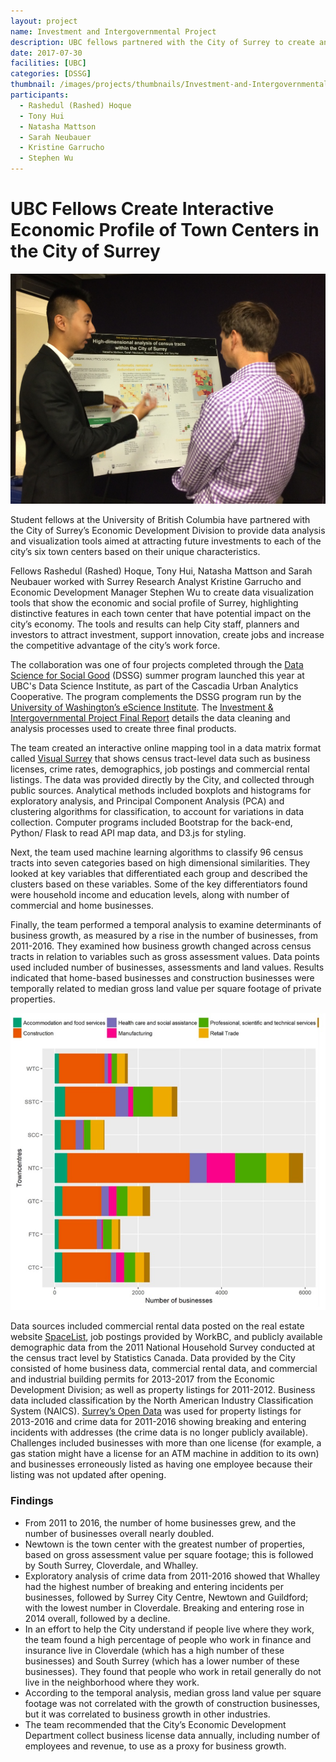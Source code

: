 ```yaml
---
layout: project
name: Investment and Intergovernmental Project
description: UBC fellows partnered with the City of Surrey to create an interactive economic profile of the city’s town centers using data analysis and visualization tools
date: 2017-07-30
facilities: [UBC]
categories: [DSSG]
thumbnail: /images/projects/thumbnails/Investment-and-Intergovernmental-Project.png
participants:
  - Rashedul (Rashed) Hoque
  - Tony Hui
  - Natasha Mattson
  - Sarah Neubauer
  - Kristine Garrucho
  - Stephen Wu
---
```


# UBC Fellows Create Interactive Economic Profile of Town Centers in the City of Surrey

![Economic Development Project poster](/images/projects/econ_devel_poster.jpg)

Student fellows at the University of British Columbia have partnered with the City of Surrey’s Economic Development Division to provide data analysis and visualization tools aimed at attracting future investments to each of the city’s six town centers based on their unique characteristics.

Fellows Rashedul (Rashed) Hoque, Tony Hui, Natasha Mattson and Sarah Neubauer worked with Surrey Research Analyst Kristine Garrucho and Economic Development Manager Stephen Wu to create data visualization tools that show the economic and social profile of Surrey, highlighting distinctive features in each town center that have potential impact on the city’s economy. The tools and results can help City staff, planners and investors to attract investment, support innovation, create jobs and increase the competitive advantage of the city’s work force.

The collaboration was one of four projects completed through the [Data Science for Social Good](https://dsi.ubc.ca/data-science-social-good) (DSSG) summer program launched this year at UBC's Data Science Institute, as part of the Cascadia Urban Analytics Cooperative. The program complements the DSSG program run by the [University of Washington’s eScience Institute](http://escience.washington.edu/dssg/). The [Investment & Intergovernmental Project Final Report](https://dsi.ubc.ca/sites/dsi.ubc.ca/files/dssg_final_report_econ_dev.pdf) details the data cleaning and analysis processes used to create three final products.

The team created an interactive online mapping tool in a data matrix format called [Visual Surrey](http://bit.ly/visualsurrey) that shows census tract-level data such as business licenses, crime rates, demographics, job postings and commercial rental listings. The data was provided directly by the City, and collected through public sources. Analytical methods included boxplots and histograms for exploratory analysis, and Principal Component Analysis (PCA) and clustering algorithms for classification, to account for variations in data collection. Computer programs included Bootstrap for the back-end, Python/ Flask to read API map data, and D3.js for styling.

Next, the team used machine learning algorithms to classify 96 census tracts into seven categories based on high dimensional similarities. They looked at key variables that differentiated each group and described the clusters based on these variables. Some of the key differentiators found were household income and education levels, along with number of commercial and home businesses.

Finally, the team performed a temporal analysis to examine determinants of business growth, as measured by a rise in the number of businesses, from 2011-2016. They examined how business growth changed across census tracts in relation to variables such as gross assessment values. Data points used included number of businesses, assessments and land values. Results indicated that home-based businesses and construction businesses were temporally related to median gross land value per square footage of private properties.

![Economic Development Project graph](/images/projects/econ_devel_graph.jpg)

Data sources included commercial rental data posted on the real estate website [SpaceList](https://spacelist.ca/), job postings provided by WorkBC, and publicly available demographic data from the 2011 National Household Survey conducted at the census tract level by Statistics Canada. Data provided by the City consisted of home business data, commercial rental data, and commercial and industrial building permits for 2013-2017 from the Economic Development Division; as well as property listings for 2011-2012. Business data included classification by the North American Industry Classification System (NAICS). [Surrey’s Open Data](http://data.surrey.ca/) was used for property listings for 2013-2016 and crime data for 2011-2016 showing breaking and entering incidents with addresses (the crime data is no longer publicly available). Challenges included businesses with more than one license (for example, a gas station might have a license for an ATM machine in addition to its own) and businesses erroneously listed as having one employee because their listing was not updated after opening.

### Findings

* From 2011 to 2016, the number of home businesses grew, and the number of businesses overall nearly doubled. 
* Newtown is the town center with the greatest number of properties, based on gross assessment value per square footage; this is followed by South Surrey, Cloverdale, and Whalley.
* Exploratory analysis of crime data from 2011-2016 showed that Whalley had the highest number of breaking and entering incidents per businesses, followed by Surrey City Centre, Newtown and Guildford; with the lowest number in Cloverdale. Breaking and entering rose in 2014 overall, followed by a decline. 
* In an effort to help the City understand if people live where they work, the team found a high percentage of people who work in finance and insurance live in Cloverdale (which has a high number of these businesses) and South Surrey (which has a lower number of these businesses). They found that people who work in retail generally do not live in the neighborhood where they work.
* According to the temporal analysis, median gross land value per square footage was not correlated with the growth of construction businesses, but it was correlated to business growth in other industries.
* The team recommended that the City’s Economic Development Department collect business license data annually, including number of employees and revenue, to use as a proxy for business growth.